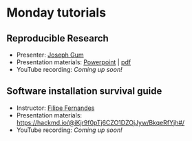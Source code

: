 # Monday tutorials

## Reproducible Research

- Presenter: [Joseph Gum](https://github.com/asx-)
- Presentation materials: [Powerpoint](reproducible_science_2023.ppt) | [pdf](reproducible_science_2023.pdf)
- YouTube recording: *Coming up soon!*

## Software installation survival guide

- Instructor: [Filipe Fernandes](https://github.com/ocefpaf)
- Presentation materials: https://hackmd.io/@iKjr9f0pTj6CZO1DZOjJyw/BkqeRfYjh#/
- YouTube recording: *Coming up soon!*
